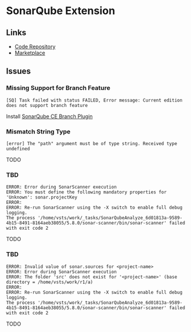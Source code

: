 # SonarQube Extension

## Links

- [Code Repository](https://github.com/SonarSource/sonar-scanner-vsts)
- [Marketplace](https://marketplace.visualstudio.com/items?itemName=SonarSource.sonarqube)

## Issues

### Missing Support for Branch Feature

```log
[SQ] Task failed with status FAILED, Error message: Current edition does not support branch feature
```

Install [SonarQube CE Branch Plugin](/sonarsource/sonarqube/sonarqube-ce/plugins/branch.md#docker)

### Mismatch String Type

```log
[error] The "path" argument must be of type string. Received type undefined
```

TODO

<!--
https://community.sonarsource.com/t/getting-an-error-in-the-azure-devops-pipeline-for-the-path-argument-must-be-of-type-string/64512/10
-->

### TBD

```log
ERROR: Error during SonarScanner execution
ERROR: You must define the following mandatory properties for 'Unknown': sonar.projectKey
ERROR:
ERROR: Re-run SonarScanner using the -X switch to enable full debug logging.
The process '/home/vsts/work/_tasks/SonarQubeAnalyze_6d01813a-9589-4b15-8491-8164aeb38055/5.8.0/sonar-scanner/bin/sonar-scanner' failed with exit code 2
```

TODO

### TBD

```log
ERROR: Invalid value of sonar.sources for <project-name>
ERROR: Error during SonarScanner execution
ERROR: The folder 'src' does not exist for '<project-name>' (base directory = /home/vsts/work/r1/a)
ERROR:
ERROR: Re-run SonarScanner using the -X switch to enable full debug logging.
The process '/home/vsts/work/_tasks/SonarQubeAnalyze_6d01813a-9589-4b15-8491-8164aeb38055/5.8.0/sonar-scanner/bin/sonar-scanner' failed with exit code 2
```

TODO
